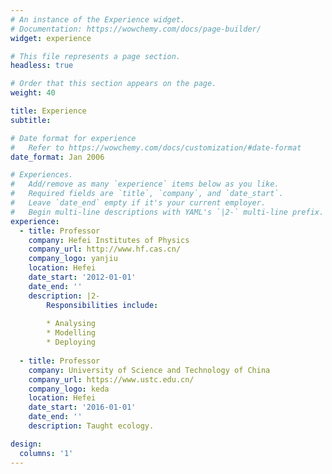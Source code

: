 ```yaml
---
# An instance of the Experience widget.
# Documentation: https://wowchemy.com/docs/page-builder/
widget: experience

# This file represents a page section.
headless: true

# Order that this section appears on the page.
weight: 40

title: Experience
subtitle:

# Date format for experience
#   Refer to https://wowchemy.com/docs/customization/#date-format
date_format: Jan 2006

# Experiences.
#   Add/remove as many `experience` items below as you like.
#   Required fields are `title`, `company`, and `date_start`.
#   Leave `date_end` empty if it's your current employer.
#   Begin multi-line descriptions with YAML's `|2-` multi-line prefix.
experience:
  - title: Professor
    company: Hefei Institutes of Physics
    company_url: http://www.hf.cas.cn/
    company_logo: yanjiu
    location: Hefei
    date_start: '2012-01-01'
    date_end: ''
    description: |2-
        Responsibilities include:
        
        * Analysing
        * Modelling
        * Deploying
        
  - title: Professor
    company: University of Science and Technology of China
    company_url: https://www.ustc.edu.cn/
    company_logo: keda
    location: Hefei
    date_start: '2016-01-01'
    date_end: ''
    description: Taught ecology.

design:
  columns: '1'
---
```

